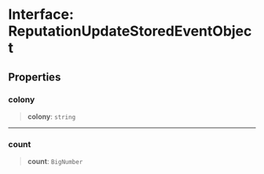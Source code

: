 # Interface: ReputationUpdateStoredEventObject

## Properties

### colony

> **colony**: `string`

***

### count

> **count**: `BigNumber`
